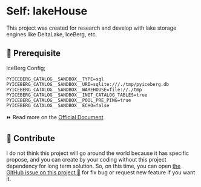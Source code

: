 # Self: lakeHouse

This project was created for research and develop with lake storage engines like
DeltaLake, IceBerg, etc.

## :round_pushpin: Prerequisite

IceBerg Config;

```dotenv
PYICEBERG_CATALOG__SANDBOX__TYPE=sql
PYICEBERG_CATALOG__SANDBOX__URI=sqlite:///./tmp/pyiceberg.db
PYICEBERG_CATALOG__SANDBOX__WAREHOUSE=file://./tmp
PYICEBERG_CATALOG__SANDBOX__INIT_CATALOG_TABLES=true
PYICEBERG_CATALOG__SANDBOX__POOL_PRE_PING=true
PYICEBERG_CATALOG__SANDBOX__ECHO=false
```

:fast_forward: Read more on the [Official Document](https://py.iceberg.apache.org/)

## :speech_balloon: Contribute

I do not think this project will go around the world because it has specific propose,
and you can create by your coding without this project dependency for long term
solution. So, on this time, you can open [the GitHub issue on this project :raised_hands:](https://github.com/dde-labs/self-lake/issues)
for fix bug or request new feature if you want it.
